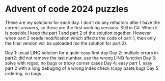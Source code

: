 # Advent of code 2024 puzzles

These are my solutions for each day. I don't do any refactors after I have the correct answers, so these are the first working versions. Still in C#. When it is possible I keep the part 1 and part 2 of the solution together. However when part 2 needs modification which affects the code of part 1, then only the final version will be uploaded (so the solution for part 2).

Day 1: usual LINQ solution for a quite easy first day
Day 2: multiple errors in part2: did not remove the last number, use the wrong LINQ function
Day 3: solve with regex, no bugs or tricky corner cases
Day 4: easy part 1, easy part 2 with a long debuging of a wrong index check (copy paste bug)
Day 5: ordering, no bugs